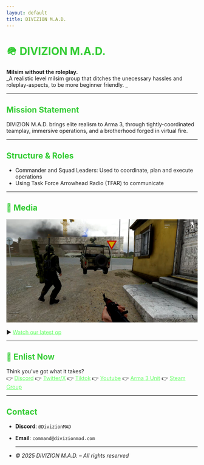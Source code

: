 ```yaml
---
layout: default
title: DIVIZION M.A.D.
---
```


<link rel="stylesheet" href="assets/css/style.css">

# 🪖 DIVIZION M.A.D.
**Milsim without the roleplay.**  
_A realistic level milsim group that ditches the unecessary hassles and roleplay-aspects, to be more beginner friendly. _

---

## Mission Statement
DIVIZION M.A.D. brings elite realism to Arma 3, through tightly-coordinated teamplay, immersive operations, and a brotherhood forged in virtual fire.

---

## Structure & Roles
- Commander and Squad Leaders: Used to coordinate, plan and execute operations
- Using Task Force Arrowhead Radio (TFAR) to communicate

---

## 🎥 Media
![Arma 3 Op Screenshot](assets/images/arma-mad-screenshot.png)

▶️ [Watch our latest op](https://youtube.com)

---

## 📝 Enlist Now
Think you’ve got what it takes?  
👉 [Discord](https://discord.gg/tZ5FnVWxxM)
👉 [Twitter/X](https://x.com/DivizionMAD)
👉 [Tiktok](https://www.tiktok.com/@sejosboys)
👉 [Youtube](https://www.youtube.com/@DivizionM.A.D)
👉 [Arma 3 Unit](https://units.arma3.com/unit/dmad)
👉 [Steam Group](https://steamcommunity.com/groups/divizionmad)

---

## Contact
- **Discord**: `@DivizionMAD`
- **Email**: `command@divizionmad.com`

- <style>
body {
  background-color: #111 !important;
  color: #eee !important;
}
h1, h2, h3, h4, h5 {
  color: #33cc33 !important;
}
a {
  color: #66ff66 !important;
}
</style>

---

_© 2025 DIVIZION M.A.D. – All rights reserved_

